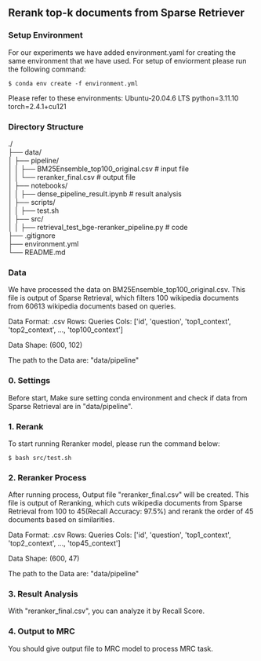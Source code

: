 ## Rerank top-k documents from Sparse Retriever

### Setup Environment
For our experiments we have added environment.yaml for creating the same environment that we have used. For setup of enviorment please run the following command:

```console
$ conda env create -f environment.yml
```

Please refer to these environments:
Ubuntu-20.04.6 LTS
python=3.11.10
torch=2.4.1+cu121

### Directory Structure
./  
├── data/  
│   ├── pipeline/  
│   │   ├── BM25Ensemble_top100_original.csv        # input file  
│   │   └── reranker_final.csv                      # output file  
│   ├── notebooks/  
│   │   ├── dense_pipeline_result.ipynb             # result analysis  
│   ├── scripts/  
│   │   ├── test.sh  
│   ├── src/  
│   │   ├── retrieval_test_bge-reranker_pipeline.py # code  
├── .gitignore  
├── environment.yml  
└── README.md  

### Data
We have processed the data on BM25Ensemble_top100_original.csv. This file is output of Sparse Retrieval, which filters 100 wikipedia documents from 60613 wikipedia documents based on queries.

Data Format: .csv
    Rows: Queries
    Cols: ['id', 'question', 'top1_context', 'top2_context', ..., 'top100_context']

Data Shape: (600, 102)

The path to the Data are:
"data/pipeline"


### 0. Settings
Before start, Make sure setting conda environment and check if data from Sparse Retrieval are in "data/pipeline".


### 1. Rerank
To start running Reranker model, please run the command below:

```console
$ bash src/test.sh
```


### 2. Reranker Process
After running process, Output file "reranker_final.csv" will be created. This file is output of Reranking, which cuts wikipedia documents from Sparse Retrieval from 100 to 45(Recall Accuracy: 97.5%) and rerank the order of 45 documents based on similarities.

Data Format: .csv
    Rows: Queries
    Cols: ['id', 'question', 'top1_context', 'top2_context', ..., 'top45_context']

Data Shape: (600, 47)

The path to the Data are:
"data/pipeline"


### 3. Result Analysis
With "reranker_final.csv", you can analyze it by Recall Score.


### 4. Output to MRC
You should give output file to MRC model to process MRC task.


